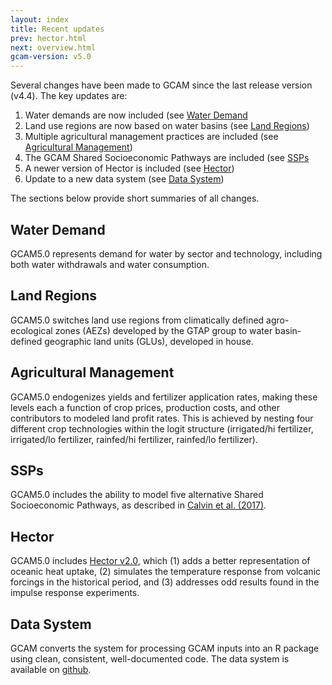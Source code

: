 ```yaml
---
layout: index
title: Recent updates
prev: hector.html
next: overview.html
gcam-version: v5.0 
---
```


Several changes have been made to GCAM since the last release version (v4.4). The key updates are:
1. Water demands are now included (see [Water Demand](#water-demand)
2. Land use regions are now based on water basins (see [Land Regions](#land-regions))
3. Multiple agricultural management practices are included (see [Agricultural Management](#agricultural-management))
4. The GCAM Shared Socioeconomic Pathways are included (see [SSPs](#ssps)
5. A newer version of Hector is included (see [Hector](#hector))
6. Update to a new data system (see [Data System](#data-system))

The sections below provide short summaries of all changes.

## Water Demand
GCAM5.0 represents demand for water by sector and technology, including both water withdrawals and water consumption.

## Land Regions
GCAM5.0 switches land use regions from climatically defined agro-ecological zones (AEZs) developed by the GTAP group to water basin-defined geographic land units (GLUs), developed in house. 

## Agricultural Management
GCAM5.0 endogenizes yields and fertilizer application rates, making these levels each a function of crop prices, production costs, and other contributors to modeled land profit rates. This is achieved by nesting four different crop technologies within the logit structure (irrigated/hi fertilizer, irrigated/lo fertilizer, rainfed/hi fertilizer, rainfed/lo fertilizer).

## SSPs
GCAM5.0 includes the ability to model five alternative Shared Socioeconomic Pathways, as described in [Calvin et al. (2017)](https://www.sciencedirect.com/science/article/pii/S095937801630084X).

## Hector
GCAM5.0 includes [Hector v2.0](https://github.com/JGCRI/hector), which (1) adds a better representation of oceanic heat uptake, (2) simulates the temperature response from volcanic forcings in the historical period, and (3) addresses odd results found in the impulse response experiments.

## Data System
GCAM converts the system for processing GCAM inputs into an R package using clean, consistent, well-documented code. The data system is available on [github](https://github.com/JGCRI/gcamdata).

